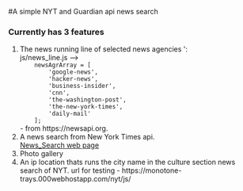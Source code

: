 #A simple NYT and Guardian api news search
<br>
<h3>Currently has 3 features</h3>
<ol>
  <li>The news running line of selected news agencies ':
  <br>
 js/news_line.js --><code>
    newsAgrArray = [
        'google-news',
        'hacker-news',
        'business-insider',
        'cnn',
        'the-washington-post',
        'the-new-york-times',
        'daily-mail'
    ];
</code> 
- from https://newsapi.org.
<br>

  <li>A news search from New York Times api.
 <br>
 <a href="https://monotone-trays.000webhostapp.com/nyt/js/">News_Search web page</a>
 <li> Photo gallery
 <br>
 <li> An ip location thats runs the city name in the culture section news search of NYT.
 url for testing - https://monotone-trays.000webhostapp.com/nyt/js/
